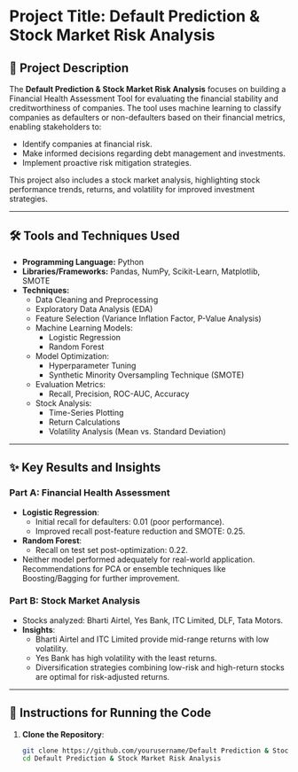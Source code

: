 # Project Title: Default Prediction & Stock Market Risk Analysis

## 📄 Project Description
The **Default Prediction & Stock Market Risk Analysis** focuses on building a Financial Health Assessment Tool for evaluating the financial stability and creditworthiness of companies. The tool uses machine learning to classify companies as defaulters or non-defaulters based on their financial metrics, enabling stakeholders to:
- Identify companies at financial risk.
- Make informed decisions regarding debt management and investments.
- Implement proactive risk mitigation strategies.

This project also includes a stock market analysis, highlighting stock performance trends, returns, and volatility for improved investment strategies.

---

## 🛠️ Tools and Techniques Used
- **Programming Language:** Python
- **Libraries/Frameworks:** Pandas, NumPy, Scikit-Learn, Matplotlib, SMOTE
- **Techniques:**
  - Data Cleaning and Preprocessing
  - Exploratory Data Analysis (EDA)
  - Feature Selection (Variance Inflation Factor, P-Value Analysis)
  - Machine Learning Models:
    - Logistic Regression
    - Random Forest
  - Model Optimization:
    - Hyperparameter Tuning
    - Synthetic Minority Oversampling Technique (SMOTE)
  - Evaluation Metrics:
    - Recall, Precision, ROC-AUC, Accuracy
  - Stock Analysis:
    - Time-Series Plotting
    - Return Calculations
    - Volatility Analysis (Mean vs. Standard Deviation)

---

## ✨ Key Results and Insights
### Part A: Financial Health Assessment
- **Logistic Regression**:
  - Initial recall for defaulters: 0.01 (poor performance).
  - Improved recall post-feature reduction and SMOTE: 0.25.
- **Random Forest**:
  - Recall on test set post-optimization: 0.22.
- Neither model performed adequately for real-world application. Recommendations for PCA or ensemble techniques like Boosting/Bagging for further improvement.

### Part B: Stock Market Analysis
- Stocks analyzed: Bharti Airtel, Yes Bank, ITC Limited, DLF, Tata Motors.
- **Insights**:
  - Bharti Airtel and ITC Limited provide mid-range returns with low volatility.
  - Yes Bank has high volatility with the least returns.
  - Diversification strategies combining low-risk and high-return stocks are optimal for risk-adjusted returns.

---

## 🚀 Instructions for Running the Code
1. **Clone the Repository**:
   ```bash
   git clone https://github.com/yourusername/Default Prediction & Stock Market Risk Analysis.git
   cd Default Prediction & Stock Market Risk Analysis
